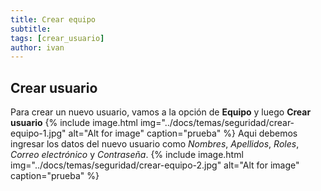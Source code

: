 ```yaml
---
title: Crear equipo
subtitle: 
tags: [crear_usuario]
author: ivan
---
```


## Crear usuario
Para crear un nuevo usuario, vamos a la opción de **Equipo** y luego **Crear usuario**
{% include image.html img="../docs/temas/seguridad/crear-equipo-1.jpg" alt="Alt for image" caption="prueba" %}
Aqui debemos ingresar los datos del nuevo usuario como *Nombres*, *Apellidos*, *Roles*, *Correo electrónico* y *Contraseña*.
{% include image.html img="../docs/temas/seguridad/crear-equipo-2.jpg" alt="Alt for image" caption="prueba" %}
